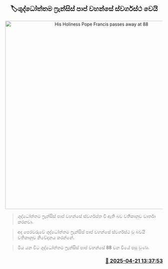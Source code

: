 <p align='center'><b><h2 align='center' title='His Holiness Pope Francis passes away at 88'>🏷ශුද්ධෝත්තම ෆ්‍රැන්සිස් පාප් වහන්සේ ස්වර්ගස්ථ වෙයි</h2></b></p>
<p align='center'><img src='https://helakuru.sgp1.cdn.digitaloceanspaces.com/esana/images/lib/pope-2025.jpg' width='600' alt='His Holiness Pope Francis passes away at 88'></p>

> ශුද්ධෝත්තම ෆ්‍රැන්සිස් පාප් වහන්සේ ස්වර්ගස්ත වී ඇති බව වතිකානුව වාර්තා කරනවා.

> අද පෙරවරුවේ ශුද්ධෝත්තම ෆ්‍රැන්සිස් පාප් වහන්සේ ස්වර්ගස්ථ වූ බවයි වතිකානුව නිවේදනය කරන්නේ.

> මිය යන විට ශුද්ධෝත්තම ෆ්‍රැන්සිස් පාප් වහන්සේ 88 වන වියේ පසු වුණා.



<h3 align='right'><a href='https://www.helakuru.lk/esana/p/109381/'>📅 2025-04-21 13:37:53</a></h3>
